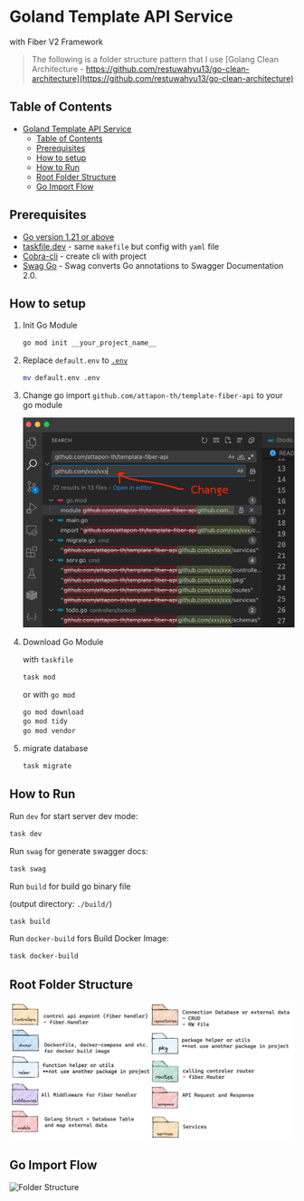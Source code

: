 # Goland Template API Service 
with Fiber V2 Framework 

> The following is a folder structure pattern that I use 
> [Golang Clean Architecture - https://github.com/restuwahyu13/go-clean-architecture](https://github.com/restuwahyu13/go-clean-architecture) 
> 

## Table of Contents
- [Goland Template API Service](#goland-template-api-service)
  - [Table of Contents](#table-of-contents)
  - [Prerequisites](#prerequisites)
  - [How to setup](#how-to-setup)
  - [How to Run](#how-to-run)
  - [Root Folder Structure](#root-folder-structure)
  - [Go Import Flow](#go-import-flow)



## Prerequisites

- [Go version 1.21 or above](https://golang.org/)
- [taskfile.dev](https://taskfile.dev/) - same `makefile` but config with `yaml` file
- [Cobra-cli](https://github.com/spf13/cobra-cli)  - create cli with project
- [Swag Go](https://github.com/swaggo/swag) - Swag converts Go annotations to Swagger Documentation 2.0. 



## How to setup

1. Init Go Module
    ```bash
    go mod init __your_project_name__
    ```

2. Replace `default.env` to [`.env`](./.env)
    ```bash
    mv default.env .env
    ```
3. Change go import `github.com/attapon-th/template-fiber-api` to your go module
    
    <img src="./images/chage-go-import.png" width="600px" alt="Folder Structure" />

4. Download Go Module
  
    with `taskfile`
    ```bash
    task mod
    ```
    or with `go mod`
    ```bash
    go mod download
    go mod tidy
    go mod vendor
    ```

5. migrate database
    ```bash
    task migrate
    ```

## How to Run

Run `dev` for start server dev mode:

```bash
task dev
```

Run `swag` for generate swagger docs:

```bash
task swag
```

Run `build` for build go binary file

(output directory: `./build/`)
```bash
task build
```

Run `docker-build` fors Build Docker Image:

```bash
task docker-build
```

## Root Folder Structure

<img src="./images/folder-structure.png" width="800px" alt="Folder Structure" />

## Go Import Flow
<img src="./images/go-import-flow.png" width="800px" alt="Folder Structure" />

